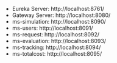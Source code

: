 - Eureka Server: http://localhost:8761/
- Gateway Server: http://localhost:8080/
- ms-simulation: http://localhost:8090/
- ms-users: http://localhost:8091/
- ms-request: http://localhost:8092/
- ms-evaluation: http://localhost:8093/
- ms-tracking: http://localhost:8094/
- ms-totalcost: http://localhost:8095/
